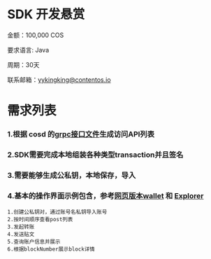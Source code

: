 # SDK 开发悬赏

金额：100,000 COS

要求语言: Java

周期：30天

联系邮箱：yykingking@contentos.io


# 需求列表

### 1.根据 cosd 的[grpc接口文件](https://github.com/coschain/contentos-go/blob/master/rpc/pb/grpc.proto)生成访问API列表
### 2.SDK需要完成本地组装各种类型transaction并且签名
### 3.需要能够生成公私钥，本地保存，导入
### 4.基本的操作界面示例包含，参考[网页版本wallet](https://testwallet.contentos.io/#/) 和 [Explorer](https://explorer.contentos.io/)
	1.创建公私钥对，通过账号名私钥导入账号
	2.按时间顺序查看post列表
	3.发起转账
	4.发送贴文
	5.查询账户信息并展示
	6.根据blockNumber展示block详情